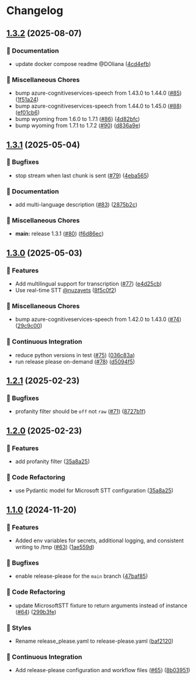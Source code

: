 # Changelog

## [1.3.2](https://github.com/hugobloem/wyoming-microsoft-stt/compare/v1.3.1...v1.3.2) (2025-08-07)


### 📝 Documentation

* update docker compose readme @DOliana ([4cd4efb](https://github.com/hugobloem/wyoming-microsoft-stt/commit/4cd4efb5e3c38e8670568fc6b69807342027458e))


### 🔧 Miscellaneous Chores

* bump azure-cognitiveservices-speech from 1.43.0 to 1.44.0 ([#85](https://github.com/hugobloem/wyoming-microsoft-stt/issues/85)) ([1f51a24](https://github.com/hugobloem/wyoming-microsoft-stt/commit/1f51a2446287f54e076695fd55c01c94897448d1))
* bump azure-cognitiveservices-speech from 1.44.0 to 1.45.0 ([#88](https://github.com/hugobloem/wyoming-microsoft-stt/issues/88)) ([ef01cb6](https://github.com/hugobloem/wyoming-microsoft-stt/commit/ef01cb6e354fe5f9b4112f4efa0e0ed197b54b52))
* bump wyoming from 1.6.0 to 1.7.1 ([#86](https://github.com/hugobloem/wyoming-microsoft-stt/issues/86)) ([4d82bfc](https://github.com/hugobloem/wyoming-microsoft-stt/commit/4d82bfc24b9d0a7735a213ec74eee00708b49848))
* bump wyoming from 1.7.1 to 1.7.2 ([#90](https://github.com/hugobloem/wyoming-microsoft-stt/issues/90)) ([d836a9e](https://github.com/hugobloem/wyoming-microsoft-stt/commit/d836a9e79fb4b3d794c915df90c071559ad74b04))

## [1.3.1](https://github.com/hugobloem/wyoming-microsoft-stt/compare/v1.3.0...v1.3.1) (2025-05-04)


### 🐛 Bugfixes

* stop stream when last chunk is sent ([#79](https://github.com/hugobloem/wyoming-microsoft-stt/issues/79)) ([4eba565](https://github.com/hugobloem/wyoming-microsoft-stt/commit/4eba5650fa92bb9cc3e7448617412cd82ed861b4))


### 📝 Documentation

* add multi-language description ([#83](https://github.com/hugobloem/wyoming-microsoft-stt/issues/83)) ([2875b2c](https://github.com/hugobloem/wyoming-microsoft-stt/commit/2875b2ccce2db734572f8cd890488d588d6c17c8))


### 🔧 Miscellaneous Chores

* **main:** release 1.3.1 ([#80](https://github.com/hugobloem/wyoming-microsoft-stt/issues/80)) ([f6d86ec](https://github.com/hugobloem/wyoming-microsoft-stt/commit/f6d86ec043422cb3444f53832a5e92bf5378c801))

## [1.3.0](https://github.com/hugobloem/wyoming-microsoft-stt/compare/v1.2.1...v1.3.0) (2025-05-03)


### 🚀 Features

* Add multilingual support for transcription ([#77](https://github.com/hugobloem/wyoming-microsoft-stt/issues/77)) ([e4d25cb](https://github.com/hugobloem/wyoming-microsoft-stt/commit/e4d25cb8223852faff476a540db9709a654b31c1))
* Use real-time STT [@nuzayets](https://github.com/nuzayets) ([8f5c0f2](https://github.com/hugobloem/wyoming-microsoft-stt/commit/8f5c0f2c37e97e13ba9fe190a6ada86a6acff4cd))


### 🔧 Miscellaneous Chores

* bump azure-cognitiveservices-speech from 1.42.0 to 1.43.0 ([#74](https://github.com/hugobloem/wyoming-microsoft-stt/issues/74)) ([29c9c00](https://github.com/hugobloem/wyoming-microsoft-stt/commit/29c9c00af63e65dc467a796de4d570905cf74184))


### 👷 Continuous Integration

* reduce python versions in test ([#75](https://github.com/hugobloem/wyoming-microsoft-stt/issues/75)) ([036c83a](https://github.com/hugobloem/wyoming-microsoft-stt/commit/036c83a6515bb075a606183b3e0922b463ee0d1e))
* run release please on-demand ([#78](https://github.com/hugobloem/wyoming-microsoft-stt/issues/78)) ([d5094f5](https://github.com/hugobloem/wyoming-microsoft-stt/commit/d5094f58b6996087b448f854225b48c0bd3abecc))

## [1.2.1](https://github.com/hugobloem/wyoming-microsoft-stt/compare/v1.2.0...v1.2.1) (2025-02-23)


### 🐛 Bugfixes

* profanity filter should be `off` not `raw` ([#71](https://github.com/hugobloem/wyoming-microsoft-stt/issues/71)) ([8727b1f](https://github.com/hugobloem/wyoming-microsoft-stt/commit/8727b1fa06a58d239a341c59be3f8db5a101c8c9))

## [1.2.0](https://github.com/hugobloem/wyoming-microsoft-stt/compare/v1.1.0...v1.2.0) (2025-02-23)


### 🚀 Features

* add profanity filter ([35a8a25](https://github.com/hugobloem/wyoming-microsoft-stt/commit/35a8a251751bf8d0828c3ec9af74ef5dbb621f18))


### 🔨 Code Refactoring

* use Pydantic model for Microsoft STT configuration ([35a8a25](https://github.com/hugobloem/wyoming-microsoft-stt/commit/35a8a251751bf8d0828c3ec9af74ef5dbb621f18))

## [1.1.0](https://github.com/hugobloem/wyoming-microsoft-stt/compare/1.0.7...v1.1.0) (2024-11-20)


### 🚀 Features

* Added env variables for secrets, additional logging, and consistent writing to /tmp ([#63](https://github.com/hugobloem/wyoming-microsoft-stt/issues/63)) ([1ae559d](https://github.com/hugobloem/wyoming-microsoft-stt/commit/1ae559dc4f2d0d29c51f01a281eb38d1c32df9e1))


### 🐛 Bugfixes

* enable release-please for the `main` branch ([47baf85](https://github.com/hugobloem/wyoming-microsoft-stt/commit/47baf851af3789f218f024b527bdf52cc9b039e5))


### 🔨 Code Refactoring

* update MicrosoftSTT fixture to return arguments instead of instance ([#64](https://github.com/hugobloem/wyoming-microsoft-stt/issues/64)) ([299b3fe](https://github.com/hugobloem/wyoming-microsoft-stt/commit/299b3fec41d320a154624b3d9928c4cc4fd68e54))


### 🎨 Styles

* Rename release_please.yaml to release-please.yaml ([baf2120](https://github.com/hugobloem/wyoming-microsoft-stt/commit/baf21200dac953bd6535bd34dbfe6c853af40a59))


### 👷 Continuous Integration

* Add release-please configuration and workflow files ([#65](https://github.com/hugobloem/wyoming-microsoft-stt/issues/65)) ([8b03951](https://github.com/hugobloem/wyoming-microsoft-stt/commit/8b03951732461a7f3ad032c5820a5ec1f48e8e41))